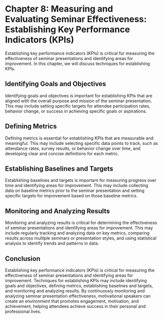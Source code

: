 Chapter 8: Measuring and Evaluating Seminar Effectiveness: Establishing Key Performance Indicators (KPIs)
=========================================================================================================

Establishing key performance indicators (KPIs) is critical for measuring the effectiveness of seminar presentations and identifying areas for improvement. In this chapter, we will discuss techniques for establishing KPIs.

Identifying Goals and Objectives
--------------------------------

Identifying goals and objectives is important for establishing KPIs that are aligned with the overall purpose and mission of the seminar presentation. This may include setting specific targets for attendee participation rates, behavior change, or success in achieving specific goals or aspirations.

Defining Metrics
----------------

Defining metrics is essential for establishing KPIs that are measurable and meaningful. This may include selecting specific data points to track, such as attendance rates, survey results, or behavior change over time, and developing clear and concise definitions for each metric.

Establishing Baselines and Targets
----------------------------------

Establishing baselines and targets is important for measuring progress over time and identifying areas for improvement. This may include collecting data on baseline metrics prior to the seminar presentation and setting specific targets for improvement based on those baseline metrics.

Monitoring and Analyzing Results
--------------------------------

Monitoring and analyzing results is critical for determining the effectiveness of seminar presentations and identifying areas for improvement. This may include regularly tracking and analyzing data on key metrics, comparing results across multiple seminars or presentation styles, and using statistical analysis to identify trends and patterns in data.

Conclusion
----------

Establishing key performance indicators (KPIs) is critical for measuring the effectiveness of seminar presentations and identifying areas for improvement. Techniques for establishing KPIs may include identifying goals and objectives, defining metrics, establishing baselines and targets, and monitoring and analyzing results. By continuously monitoring and analyzing seminar presentation effectiveness, motivational speakers can create an environment that promotes engagement, motivation, and achievement, helping attendees achieve success in their personal and professional lives.
